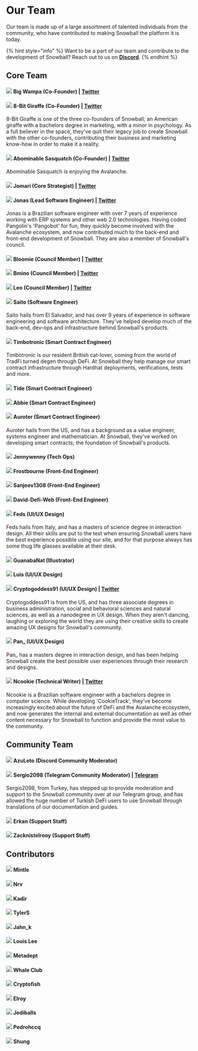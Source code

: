 # Our Team

Our team is made up of a large assortment of talented individuals from the community, who have contributed to making Snowball the platform it is today.

{% hint style="info" %}
Want to be a part of our team and contribute to the development of Snowball? Reach out to us on [**Discord**](https://discord.gg/BPnBYDSqcb).
{% endhint %}

## Core Team

#### ![](../.gitbook/assets/bigwampa.webp) Big Wampa (Co-Founder) | [**Twitter**](https://twitter.com/big\_wampa)

#### ![](../.gitbook/assets/8-bit.webp) 8-Bit Giraffe (Co-Founder) | [**Twitter**](https://twitter.com/8bitgiraffe\_)

8-Bit Giraffe is one of the three co-founders of Snowball; an American giraffe with a bachelors degree in marketing, with a minor in psychology. As a full believer in the space, they've quit their legacy job to create Snowball with the other co-founders, contributing their business and marketing know-how in order to make it a reality.

#### ![](../.gitbook/assets/abominablesasquatch.webp) Abominable Sasquatch (Co-Founder) | [**Twitter**](https://twitter.com/abominablesas)

Abominable Sasquatch is enjoying the Avalanche.

#### ![](../.gitbook/assets/jomari.webp) Jomari (**Core Strategist**) | [**Twitter**](https://twitter.com/Jomari\_P)

#### ![](../.gitbook/assets/jonas.webp) Jonas (Lead Software Engineer) | [**Twitter**](https://twitter.com/cyberjenos)

Jonas is a Brazilian software engineer with over 7 years of experience working with ERP systems and other web 2.0 technologies. Having coded Pangolin's 'Pangobot' for fun, they quickly become involved with the Avalanche ecosystem, and now contributed much to the back-end and front-end development of Snowball. They are also a member of Snowball's council.

#### ![](../.gitbook/assets/bloomie.webp) Bloomie (Council Member) | [**Twitter**](https://twitter.com/BloomieBTC)

#### ![](../.gitbook/assets/bmino.webp) Bmino (Council Member) | [**Twitter**](https://twitter.com/bmino\_)

#### ![](../.gitbook/assets/leo.webp) Leo (Council Member) | [**Twitter**](https://twitter.com/Best\_coder\_NA)

#### ![](../.gitbook/assets/saito.webp) Saito (Software Engineer)

Saito hails from El Salvador, and has over 9 years of experience in software engineering and software architecture. They've helped develop much of the back-end, dev-ops and infrastructure behind Snowball's products.

#### ![](../.gitbook/assets/timbotronic.webp) Timbotronic (Smart Contract Engineer)

Timbotronic is our resident British cat-lover, coming from the world of TradFi turned degen through DeFi. At Snowball they help manage our smart contract infrastructure through Hardhat deployments, verifications, tests and more.

#### ![](../.gitbook/assets/tide.webp) Tide (Smart Contract Engineer)

#### ![](../.gitbook/assets/abbie.webp) Abbie (Smart Contract Engineer)

#### ![](../.gitbook/assets/auroter.webp) Auroter (Smart Contract Engineer)

Auroter hails from the US, and has a background as a value engineer, systems engineer and mathematician. At Snowball, they've worked on developing smart contracts; the foundation of Snowball's products.

#### ![](../.gitbook/assets/jennywenny.webp) Jennywenny (Tech Ops)

#### ![](../.gitbook/assets/frostbourne.webp) Frostbourne (Front-End Engineer)

#### ![](../.gitbook/assets/sanjeev1308.webp) Sanjeev1308 (Front-End Engineer)

#### ![](../.gitbook/assets/david-defi-web.webp) David-Defi-Web (Front-End Engineer)

#### ![](../.gitbook/assets/feds.webp) Feds (UI/UX Design)

Feds hails from Italy, and has a masters of science degree in interaction design. All their skills are put to the test when ensuring Snowball users have the best experience possible using our site, and for that purpose always has some thug life glasses available at their desk.

#### ![](../.gitbook/assets/guanabanat.webp) GuanabaNat (Illustrator)

#### ![](../.gitbook/assets/luis.webp) Luis (UI/UX Design)

#### ![](../.gitbook/assets/cryptogoddess91.webp) Cryptogoddess91 (UI/UX Design) | [Twitter](https://twitter.com/cryptogoddess91)

Cryptogoddess91 is from the US, and has three associate degrees in business administration, social and behavioral sciences and natural sciences, as well as a nanodegree in UX design. When they aren't dancing, laughing or exploring the world they are using their creative skills to create amazing UX designs for Snowball's community.

#### ![](../.gitbook/assets/pan\_.webp) Pan\_ (UI/UX Design)

Pan\_ has a masters degree in interaction design, and has been helping Snowball create the best possible user experiences through their research and designs.

#### ![](../.gitbook/assets/ncookie.webp) Ncookie (Technical Writer) | [**Twitter**](https://twitter.com/ncookie\_eth)

Ncookie is a Brazilian software engineer with a bachelors degree in computer science. While developing 'CookieTrack', they've become increasingly excited about the future of DeFi and the Avalanche ecosystem, and now generates the internal and external documentation as well as other content necessary for Snowball to function and provide the most value to the community.

## Community Team

#### ![](../.gitbook/assets/azuleto.webp) AzuLeto (Discord Community Moderator)

#### ![](../.gitbook/assets/sergio2098.webp) Sergio2098 (Telegram Community Moderator) | [Telegram](https://t.me/sergio\_2098)

Sergio2098, from Turkey, has stepped up to provide moderation and support to the Snowball community over at our Telegram group, and has allowed the huge number of Turkish DeFi users to use Snowball through translations of our documentation and guides.

#### ![](../.gitbook/assets/erkan.webp) Erkan (Support Staff)

#### ![](../.gitbook/assets/zacknistelrooy.webp) Zacknistelrooy (Support Staff)

## Contributors

#### ![](../.gitbook/assets/mintle.webp) Mintle

#### ![](../.gitbook/assets/nrv.webp) Nrv

#### ![](../.gitbook/assets/kadir.webp) Kadir

#### ![](../.gitbook/assets/tylers.webp) TylerS

#### ![](../.gitbook/assets/jahnk.webp) Jahn\_k

#### ![](../.gitbook/assets/louislee.webp) Louis Lee

#### ![](../.gitbook/assets/metadept.webp) Metadept

#### ![](../.gitbook/assets/whaleclub.webp) Whale Club

#### ![](../.gitbook/assets/cryptofish.webp) Cryptofish

#### ****![](../.gitbook/assets/elroy.webp)** Elroy**

#### ****![](../.gitbook/assets/jediballs.webp)** Jediballs**

#### ****![](../.gitbook/assets/pedrohccq.webp)** Pedrohccq**

#### ![](../.gitbook/assets/shung.webp) Shung
